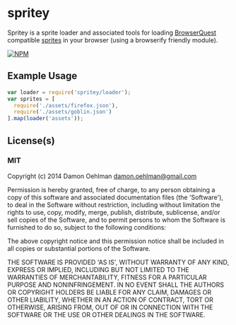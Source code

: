 # spritey

Spritey is a sprite loader and associated tools for loading
[BrowserQuest](https://github.com/browserquest/BrowserQuest) compatible
[sprites](https://github.com/browserquest/BrowserQuest/wiki/How-to-create-a-sprite)
in your browser (using a browserify friendly module).


[![NPM](https://nodei.co/npm/spritey.png)](https://nodei.co/npm/spritey/)


## Example Usage

```js
var loader = require('spritey/loader');
var sprites = [
  require('./assets/firefox.json'),
  require('./assets/goblin.json')
].map(loader('assets'));
```

## License(s)

### MIT

Copyright (c) 2014 Damon Oehlman <damon.oehlman@gmail.com>

Permission is hereby granted, free of charge, to any person obtaining
a copy of this software and associated documentation files (the
'Software'), to deal in the Software without restriction, including
without limitation the rights to use, copy, modify, merge, publish,
distribute, sublicense, and/or sell copies of the Software, and to
permit persons to whom the Software is furnished to do so, subject to
the following conditions:

The above copyright notice and this permission notice shall be
included in all copies or substantial portions of the Software.

THE SOFTWARE IS PROVIDED 'AS IS', WITHOUT WARRANTY OF ANY KIND,
EXPRESS OR IMPLIED, INCLUDING BUT NOT LIMITED TO THE WARRANTIES OF
MERCHANTABILITY, FITNESS FOR A PARTICULAR PURPOSE AND NONINFRINGEMENT.
IN NO EVENT SHALL THE AUTHORS OR COPYRIGHT HOLDERS BE LIABLE FOR ANY
CLAIM, DAMAGES OR OTHER LIABILITY, WHETHER IN AN ACTION OF CONTRACT,
TORT OR OTHERWISE, ARISING FROM, OUT OF OR IN CONNECTION WITH THE
SOFTWARE OR THE USE OR OTHER DEALINGS IN THE SOFTWARE.
